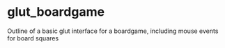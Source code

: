 # glut_boardgame
Outline of a basic glut interface for a boardgame, including mouse events for board squares
